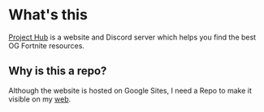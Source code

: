 # What's this
[Project Hub](https://projecthub.jgc.linkpc.net/) is a website and Discord server which helps you find the best OG Fortnite resources.

## Why is this a repo?
Although the website is hosted on Google Sites, I need a Repo to make it visible on my [web](http://jgc.linkpc.net/).
